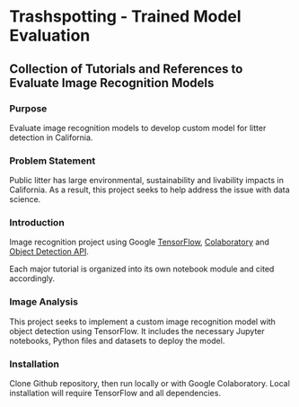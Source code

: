 # Trashspotting - Trained Model Evaluation

## Collection of Tutorials and References to Evaluate Image Recognition Models

### Purpose

Evaluate image recognition models to develop custom model for litter detection in California.

### Problem Statement

Public litter has large environmental, sustainability and livability impacts in California. As a result, this project seeks to help address the issue with data science.

### Introduction

Image recognition project using Google [TensorFlow](https://www.tensorflow.org/), [Colaboratory](https://colab.research.google.com/notebooks/welcome.ipynb) and [Object Detection API](https://github.com/tensorflow/models/tree/master/research/object_detection).

Each major tutorial is organized into its own notebook module and cited accordingly.

### Image Analysis

This project seeks to implement a custom image recognition model with object detection using TensorFlow. It includes the necessary Jupyter notebooks, Python files and datasets to deploy the model.

### Installation

Clone Github repository, then run locally or with Google Colaboratory. Local installation will require TensorFlow and all dependencies.
